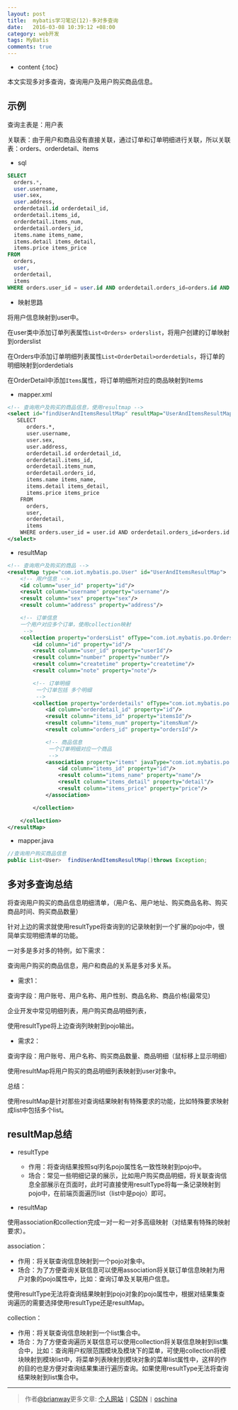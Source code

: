 ```yaml
---
layout: post
title:  mybatis学习笔记(12)-多对多查询
date:   2016-03-08 10:39:12 +08:00
category: web开发
tags: MyBatis
comments: true
---
```


* content
{:toc}

本文实现多对多查询，查询用户及用户购买商品信息。




## 示例

查询主表是：用户表

关联表：由于用户和商品没有直接关联，通过订单和订单明细进行关联，所以关联表：orders、orderdetail、items


- sql

```sql
SELECT
  orders.*,
  user.username,
  user.sex,
  user.address,
  orderdetail.id orderdetail_id,
  orderdetail.items_id,
  orderdetail.items_num,
  orderdetail.orders_id,
  items.name items_name,
  items.detail items_detail,
  items.price items_price
FROM
  orders,
  user,
  orderdetail,
  items
WHERE orders.user_id = user.id AND orderdetail.orders_id=orders.id AND orderdetail.items_id = items.id
```


- 映射思路

将用户信息映射到user中。

在user类中添加订单列表属性`List<Orders> orderslist`，将用户创建的订单映射到orderslist

在Orders中添加订单明细列表属性`List<OrderDetail>orderdetials`，将订单的明细映射到orderdetials

在OrderDetail中添加`Items`属性，将订单明细所对应的商品映射到Items


- mapper.xml

```xml
<!-- 查询用户及购买的商品信息，使用resultmap -->
<select id="findUserAndItemsResultMap" resultMap="UserAndItemsResultMap">
   SELECT
      orders.*,
      user.username,
      user.sex,
      user.address,
      orderdetail.id orderdetail_id,
      orderdetail.items_id,
      orderdetail.items_num,
      orderdetail.orders_id,
      items.name items_name,
      items.detail items_detail,
      items.price items_price
    FROM
      orders,
      user,
      orderdetail,
      items
    WHERE orders.user_id = user.id AND orderdetail.orders_id=orders.id AND orderdetail.items_id = items.id
</select>
```

- resultMap

```xml
<!-- 查询用户及购买的商品 -->
<resultMap type="com.iot.mybatis.po.User" id="UserAndItemsResultMap">
    <!-- 用户信息 -->
    <id column="user_id" property="id"/>
    <result column="username" property="username"/>
    <result column="sex" property="sex"/>
    <result column="address" property="address"/>

    <!-- 订单信息
    一个用户对应多个订单，使用collection映射
     -->
    <collection property="ordersList" ofType="com.iot.mybatis.po.Orders">
        <id column="id" property="id"/>
        <result column="user_id" property="userId"/>
        <result column="number" property="number"/>
        <result column="createtime" property="createtime"/>
        <result column="note" property="note"/>

        <!-- 订单明细
         一个订单包括 多个明细
         -->
        <collection property="orderdetails" ofType="com.iot.mybatis.po.Orderdetail">
            <id column="orderdetail_id" property="id"/>
            <result column="items_id" property="itemsId"/>
            <result column="items_num" property="itemsNum"/>
            <result column="orders_id" property="ordersId"/>

            <!-- 商品信息
             一个订单明细对应一个商品
             -->
            <association property="items" javaType="com.iot.mybatis.po.Items">
                <id column="items_id" property="id"/>
                <result column="items_name" property="name"/>
                <result column="items_detail" property="detail"/>
                <result column="items_price" property="price"/>
            </association>

        </collection>

    </collection>
</resultMap>
```

- mapper.java

```java
//查询用户购买商品信息
public List<User>  findUserAndItemsResultMap()throws Exception;
```

## 多对多查询总结

将查询用户购买的商品信息明细清单，（用户名、用户地址、购买商品名称、购买商品时间、购买商品数量）

针对上边的需求就使用resultType将查询到的记录映射到一个扩展的pojo中，很简单实现明细清单的功能。

一对多是多对多的特例，如下需求：

查询用户购买的商品信息，用户和商品的关系是多对多关系。

- 需求1：

查询字段：用户账号、用户名称、用户性别、商品名称、商品价格(最常见)

企业开发中常见明细列表，用户购买商品明细列表，

使用resultType将上边查询列映射到pojo输出。

- 需求2：

查询字段：用户账号、用户名称、购买商品数量、商品明细（鼠标移上显示明细）

使用resultMap将用户购买的商品明细列表映射到user对象中。

总结：

使用resultMap是针对那些对查询结果映射有特殊要求的功能，比如特殊要求映射成list中包括多个list。



## resultMap总结

- resultType
   - 作用：将查询结果按照sql列名pojo属性名一致性映射到pojo中。
   - 场合：常见一些明细记录的展示，比如用户购买商品明细，将关联查询信息全部展示在页面时，此时可直接使用resultType将每一条记录映射到pojo中，在前端页面遍历list（list中是pojo）即可。

- resultMap

使用association和collection完成一对一和一对多高级映射（对结果有特殊的映射要求）。

association：

- 作用：将关联查询信息映射到一个pojo对象中。
- 场合：为了方便查询关联信息可以使用association将关联订单信息映射为用户对象的pojo属性中，比如：查询订单及关联用户信息。

使用resultType无法将查询结果映射到pojo对象的pojo属性中，根据对结果集查询遍历的需要选择使用resultType还是resultMap。

collection：

- 作用：将关联查询信息映射到一个list集合中。
- 场合：为了方便查询遍历关联信息可以使用collection将关联信息映射到list集合中，比如：查询用户权限范围模块及模块下的菜单，可使用collection将模块映射到模块list中，将菜单列表映射到模块对象的菜单list属性中，这样的作的目的也是方便对查询结果集进行遍历查询。如果使用resultType无法将查询结果映射到list集合中。



----

> 作者[@brianway](http://brianway.github.io/)更多文章: [个人网站](http://brianway.github.io/) `|` [CSDN](http://blog.csdn.net/h3243212/) `|` [oschina](http://my.oschina.net/brianway)

